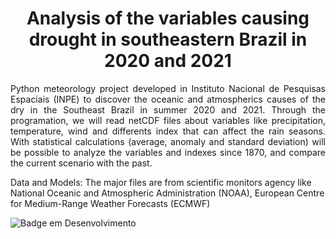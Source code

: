 <h1 align="center"> Analysis of the variables causing drought in southeastern Brazil in 2020 and 2021 </h1>

<p align="justify"> Python meteorology project developed in Instituto Nacional de Pesquisas Espaciais (INPE) to discover the oceanic and atmospherics causes of the dry in the Southeast Brazil in summer 2020 and 2021. Through the programation, we will read netCDF files about variables like precipitation, temperature, wind and differents index that can affect the rain seasons. With statistical calculations (average, anomaly and standard deviation) will be possible to analyze the variables and indexes since 1870, and compare the current scenario with the past. </p>


Data and Models: 
  The major files are from scientific monitors agency like 
  National Oceanic and Atmospheric Administration (NOAA), European Centre for Medium-Range Weather Forecasts (ECMWF)


![Badge em Desenvolvimento](http://img.shields.io/static/v1?label=STATUS&message=EM%20DESENVOLVIMENTO&color=GREEN&style=for-the-badge)
